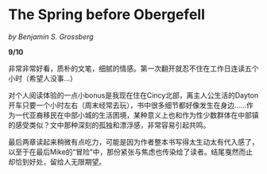 # The Spring before Obergefell

_by Benjamin S. Grossberg_

**9/10**

非常非常好看，质朴的文笔，细腻的情感。第一次翻开就忍不住在工作日连读五个小时（希望人没事…）

对个人阅读体验的一点小bonus是我现在住在Cincy北部，离主人公生活的Dayton开车只要一个小时左右（周末经常去玩），书中很多细节都好像发生在身边……作为一代亚裔移民在中部小城的生活困境，某种意义上也和作为性少数群体在中部镇的感受类似？文中那种深刻的孤独和漂浮感，非常容易引起共鸣。

最后两章读起来稍微有点吃力，可能是因为作者整本书写得太生动太有代入感了，以至于在最后Mike的“冒险”中，那份紧张与焦虑也传染给了读者。结尾戛然而止却恰到好处，留给人无限期望。

<div style="height: 8rem;"></div>